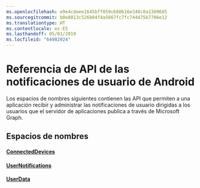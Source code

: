```yaml
---
ms.openlocfilehash: e9e4cdeee1645bff059c680b16e348c8a1389685
ms.sourcegitcommit: b0e8013c526b04f4a5667fc7fc744475b7706e12
ms.translationtype: HT
ms.contentlocale: es-ES
ms.lasthandoff: 05/01/2019
ms.locfileid: "64982024"
---
```

# <a name="android-user-notifications-api-reference"></a>Referencia de API de las notificaciones de usuario de Android

Los espacios de nombres siguientes contienen las API que permiten a una aplicación recibir y administrar las notificaciones de usuario dirigidas a los usuarios que el servidor de aplicaciones publica a través de Microsoft Graph. 

## <a name="namespaces"></a>Espacios de nombres

#### <a name="connecteddeviceshttpsdocsmicrosoftcomjavaapicommicrosoftconnecteddevices"></a>[ConnectedDevices](https://docs.microsoft.com/java/api/com.microsoft.connecteddevices)
#### <a name="usernotifications-httpsdocsmicrosoftcomen-usjavaapicommicrosoftconnecteddevicesusernotifications"></a>[UserNotifications]( https://docs.microsoft.com/en-us/java/api/com.microsoft.connecteddevices.usernotifications)
#### <a name="userdatahttpsdocsmicrosoftcomjavaapicommicrosoftconnecteddevicesuserdata"></a>[UserData](https://docs.microsoft.com/java/api/com.microsoft.connecteddevices.userdata)
